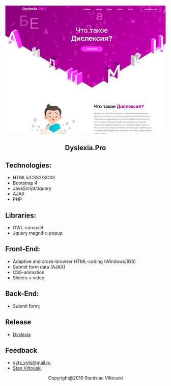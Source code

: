 <p align="center"><img src="https://github.com/StanViltouski/HTML-coding/blob/master/dyslexia-pro/assets/images/screenshot.png?raw=true"></p>

<h2 align="center"> Dyslexia.Pro </h2>


## Technologies:

- HTML5/CSS3/SCSS
- Bootstrap 4
- JavaScript/Jquery
- AJAX
- PHP


## Libraries:

- OWL-carousel
- Jquery magnific-popup


## Front-End:

- Adaptive and cross-browser HTML-coding (Windows/IOS)
- Submit form data (AJAX)
- CSS-animation
- Sliders + video


## Back-End:

- Submit form;


## Release

- [Dyslexia](http://dyslexia.pro)


## Feedback

- [vyts_vyts@mail.ru](mailto:vyts_vyts@mail.ru)
- [Stan Viltouski](https://vk.com/stanviltouski)


<p align="center">Copyright@2019 Stanislau Viltouski</p>
